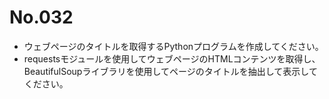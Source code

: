 # No.032

- ウェブページのタイトルを取得するPythonプログラムを作成してください。
- requestsモジュールを使用してウェブページのHTMLコンテンツを取得し、BeautifulSoupライブラリを使用してページのタイトルを抽出して表示してください。
